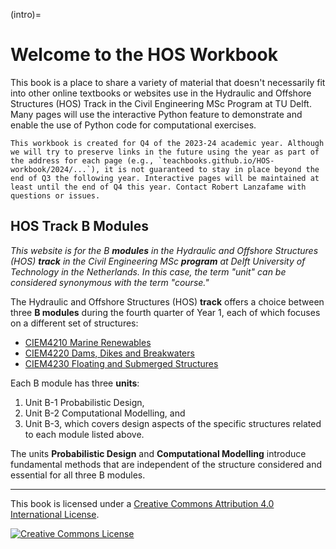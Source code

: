 (intro)=
# Welcome to the HOS Workbook

This book is a place to share a variety of material that doesn't necessarily fit into other online textbooks or websites use in the Hydraulic and Offshore Structures (HOS) Track in the Civil Engineering MSc Program at TU Delft. Many pages will use the interactive Python feature to demonstrate and enable the use of Python code for computational exercises.  

```{note}
This workbook is created for Q4 of the 2023-24 academic year. Although we will try to preserve links in the future using the year as part of the address for each page (e.g., `teachbooks.github.io/HOS-workbook/2024/...`), it is not guaranteed to stay in place beyond the end of Q3 the following year. Interactive pages will be maintained at least until the end of Q4 this year. Contact Robert Lanzafame with questions or issues.
```

## HOS Track B Modules

_This website is for the B **modules** in the Hydraulic and Offshore Structures (HOS) **track** in the Civil Engineering MSc **program** at Delft University of Technology in the Netherlands. In this case, the term "unit" can be considered synonymous with the term "course."_

The Hydraulic and Offshore Structures (HOS) **track** offers a choice between three **B modules** during the fourth quarter of Year 1, each of which focuses on a different set of structures:
- <a href="https://studiegids.tudelft.nl/a101_displayCourse.do?course_id=63755" target="_blank">CIEM4210 Marine Renewables</a>
- <a href="https://studiegids.tudelft.nl/a101_displayCourse.do?course_id=63756" target="_blank">CIEM4220 Dams, Dikes and Breakwaters</a>
- <a href="https://studiegids.tudelft.nl/a101_displayCourse.do?course_id=63757" target="_blank">CIEM4230 Floating and Submerged Structures</a>

Each B module has three **units**:

1. Unit B-1 Probabilistic Design,
2. Unit B-2 Computational Modelling, and
3. Unit B-3, which covers design aspects of the specific structures related to each module listed above.
 
 The units **Probabilistic Design** and **Computational Modelling** introduce fundamental methods that are independent of the structure considered and essential for all three B modules.


---

This book is licensed under a <a rel="license" href="http://creativecommons.org/licenses/by/4.0/">Creative Commons Attribution 4.0 International License</a>.

<a rel="license" href="http://creativecommons.org/licenses/by/4.0/"><img alt="Creative Commons License" style="border-width:0" src="https://i.creativecommons.org/l/by/4.0/88x31.png"/></a>